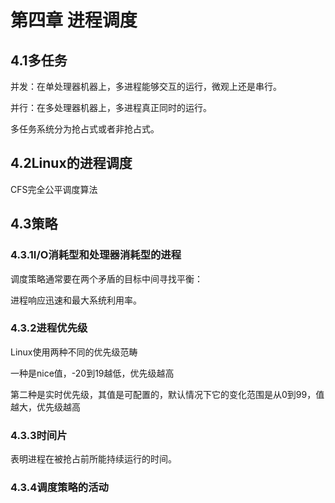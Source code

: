 # 第四章 进程调度

## 4.1多任务

并发：在单处理器机器上，多进程能够交互的运行，微观上还是串行。

并行：在多处理器机器上，多进程真正同时的运行。

多任务系统分为抢占式或者非抢占式。

## 4.2Linux的进程调度

CFS完全公平调度算法

## 4.3策略

### 4.3.1I/O消耗型和处理器消耗型的进程

调度策略通常要在两个矛盾的目标中间寻找平衡：

进程响应迅速和最大系统利用率。

### 4.3.2进程优先级

Linux使用两种不同的优先级范畴

一种是nice值，-20到19越低，优先级越高

第二种是实时优先级，其值是可配置的，默认情况下它的变化范围是从0到99，值越大，优先级越高

### 4.3.3时间片

表明进程在被抢占前所能持续运行的时间。

### 4.3.4调度策略的活动

